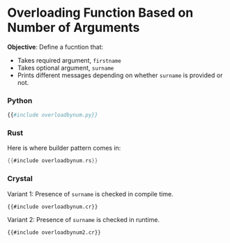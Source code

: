 # Overloading Function Based on Number of Arguments

**Objective**: Define a fucntion that:

- Takes required argument, `firstname`
- Takes optional argument, `surname`
- Prints different messages depending on whether `surname` is provided or not.

### Python

```python
{{#include overloadbynum.py}}
```

### Rust

Here is where builder pattern comes in:

```rust
{{#include overloadbynum.rs}}
```

### Crystal

Variant 1: Presence of `surname` is checked in compile time.

```crystal
{{#include overloadbynum.cr}}
```

Variant 2: Presence of `surname` is checked in runtime.

```crystal
{{#include overloadbynum2.cr}}
```
